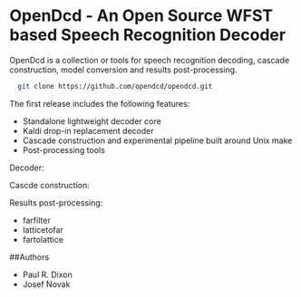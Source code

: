 OpenDcd - An Open Source WFST based Speech Recognition Decoder
=================


OpenDcd is a collection or tools for speech recognition decoding, cascade construction,
model conversion and results post-processing.

````bash
  git clone https://github.com/opendcd/opendcd.git
````

The first release includes the following features:

  - Standalone lightweight decoder core
  - Kaldi drop-in replacement decoder
  - Cascade construction and experimental pipeline built around Unix make
  - Post-processing tools


Decoder:

Cascde construction:

Results post-processing:

  - farfilter
  - latticetofar
  - fartolattice
  
##Authors

 - Paul R. Dixon
 - Josef Novak
